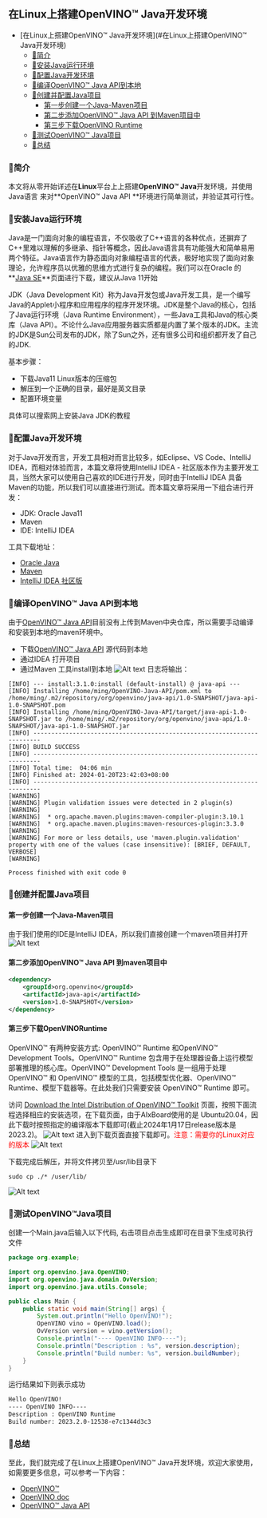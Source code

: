 ## 在Linux上搭建OpenVINO™ Java开发环境

- [在Linux上搭建OpenVINO™ Java开发环境](#在Linux上搭建OpenVINO™ Java开发环境)
  - [🧩简介](#🧩简介)
  - [🔮安装Java运行环境](#🔮安装Java运行环境)
  - [🎈配置Java开发环境](#🎈配置Java开发环境)
  - [🎯编译OpenVINO™ Java API到本地](🎯编译OpenVINO™JavaAPI到本地)
  - [🎨创建并配置Java项目](#🎨创建并配置Java项目)
    - [第一步创建一个Java-Maven项目](#第一步创建一个Java-Maven项目)
    - [第二步添加OpenVINO™ Java API 到Maven项目中](#第二步添加OpenVINO™JavaAPI到Maven项目中)
    - [第三步下载OpenVINO Runtime](#第三步下载OpenVINORuntime)
  - [🎁测试OpenVINO™ Java项目](#🎁测试OpenVINO™Java项目)
  - [🎯总结](#🎯总结)


### 🧩简介

本文将从零开始详述在**Linux**平台上上搭建**OpenVINO™ Java**开发环境，并使用Java语言 来对**OpenVINO™ Java API **环境进行简单测试，并验证其可行性。

### 🔮安装Java运行环境

Java是一门面向对象的编程语言，不仅吸收了C++语言的各种优点，还摒弃了C++里难以理解的多继承、指针等概念，因此Java语言具有功能强大和简单易用两个特征。Java语言作为静态面向对象编程语言的代表，极好地实现了面向对象理论，允许程序员以优雅的思维方式进行复杂的编程。我们可以在Oracle 的**[Java SE](https://www.oracle.com/cn/java/)**页面进行下载，建议从Java 11开始

JDK（Java Development Kit）称为Java开发包或Java开发工具，是一个编写Java的Applet小程序和应用程序的程序开发环境。JDK是整个Java的核心，包括了Java运行环境（Java Runtime Environment），一些Java工具和Java的核心类库（Java API）。不论什么Java应用服务器实质都是内置了某个版本的JDK。主流的JDK是Sun公司发布的JDK，除了Sun之外，还有很多公司和组织都开发了自己的JDK.

基本步骤：
- 下载Java11 Linux版本的压缩包
- 解压到一个正确的目录，最好是英文目录
- 配置环境变量

具体可以搜索网上安装Java JDK的教程

### 🎈配置Java开发环境

对于Java开发而言，开发工具相对而言比较多，如Eclipse、VS Code、IntelliJ IDEA，而相对体验而言，本篇文章将使用IntelliJ IDEA - 社区版本作为主要开发工具，当然大家可以使用自己喜欢的IDE进行开发，同时由于IntelliJ IDEA 具备Maven的功能，所以我们可以直接进行测试。而本篇文章将采用一下组合进行开发：
- JDK: Oracle Java11
- Maven
- IDE: IntelliJ IDEA

工具下载地址：
- [Oracle Java]()
- [Maven]()
- [IntelliJ IDEA 社区版]()

### 🎯编译OpenVINO™ Java API到本地
由于[OpenVINO™ Java API]()目前没有上传到Maven中央仓库，所以需要手动编译和安装到本地的maven环境中。

- 下载[OpenVINO™ Java API]() 源代码到本地
- 通过IDEA 打开项目
- 通过Maven 工具install到本地
![Alt text](../pic/java/install_open_vino_2023.2.windows.maven_install.png)
日志将输出：
```
[INFO] --- install:3.1.0:install (default-install) @ java-api ---
[INFO] Installing /home/ming/OpenVINO-Java-API/pom.xml to /home/ming/.m2/repository/org/openvino/java-api/1.0-SNAPSHOT/java-api-1.0-SNAPSHOT.pom
[INFO] Installing /home/ming/OpenVINO-Java-API/target/java-api-1.0-SNAPSHOT.jar to /home/ming/.m2/repository/org/openvino/java-api/1.0-SNAPSHOT/java-api-1.0-SNAPSHOT.jar
[INFO] ------------------------------------------------------------------------
[INFO] BUILD SUCCESS
[INFO] ------------------------------------------------------------------------
[INFO] Total time:  04:06 min
[INFO] Finished at: 2024-01-20T23:42:03+08:00
[INFO] ------------------------------------------------------------------------
[WARNING] 
[WARNING] Plugin validation issues were detected in 2 plugin(s)
[WARNING] 
[WARNING]  * org.apache.maven.plugins:maven-compiler-plugin:3.10.1
[WARNING]  * org.apache.maven.plugins:maven-resources-plugin:3.3.0
[WARNING] 
[WARNING] For more or less details, use 'maven.plugin.validation' property with one of the values (case insensitive): [BRIEF, DEFAULT, VERBOSE]
[WARNING] 

Process finished with exit code 0

```
### 🎨创建并配置Java项目
#### 第一步创建一个Java-Maven项目
由于我们使用的IDE是IntelliJ IDEA，所以我们直接创建一个maven项目并打开
![Alt text](../pic/java/install_open_vino_2023.2.linux_create.png)

#### 第二步添加OpenVINO™ Java API 到maven项目中
```xml
<dependency>
    <groupId>org.openvino</groupId>
    <artifactId>java-api</artifactId>
    <version>1.0-SNAPSHOT</version>
</dependency>
```

#### 第三步下载OpenVINORuntime
OpenVINO™ 有两种安装方式: OpenVINO™ Runtime 和OpenVINO™ Development Tools。OpenVINO™ Runtime 包含用于在处理器设备上运行模型部署推理的核心库。OpenVINO™ Development Tools 是一组用于处理 OpenVINO™ 和 OpenVINO™ 模型的工具，包括模型优化器、OpenVINO™ Runtime、模型下载器等。在此处我们只需要安装 OpenVINO™ Runtime 即可。

访问 [Download the Intel Distribution of OpenVINO™ Toolkit](https://docs.openvino.ai/2023.2/openvino_docs_install_guides_overview.html) 页面，按照下面流程选择相应的安装选项，在下载页面，由于AIxBoard使用的是 Ubuntu20.04，因此下载时按照指定的编译版本下载即可(截止2024年1月17日release版本是2023.2)。
![Alt text](../pic/java/install_open_vino_2023.2.linux.png)
进入到下载页面直接下载即可。<font color="red">注意：需要你的Linux对应的版本</font>
![Alt text](../pic/java/install_open_vino_2023.2.linux_download_list.png)

下载完成后解压，并将文件拷贝至/usr/lib目录下
```shell
sudo cp ./* /user/lib/
```
![Alt text](../pic/java/install_open_vino_2023.2.linux_move_end.png)
### 🎁测试OpenVINO™Java项目
创建一个Main.java后输入以下代码, 右击项目点击生成即可在目录下生成可执行文件
```Java
package org.example;

import org.openvino.java.OpenVINO;
import org.openvino.java.domain.OvVersion;
import org.openvino.java.utils.Console;

public class Main {
    public static void main(String[] args) {
        System.out.println("Hello OpenVINO!");
        OpenVINO vino = OpenVINO.load();
        OvVersion version = vino.getVersion();
        Console.println("---- OpenVINO INFO----");
        Console.println("Description : %s", version.description);
        Console.println("Build number: %s", version.buildNumber);
    }
}
```

运行结果如下则表示成功
```bash
Hello OpenVINO!
---- OpenVINO INFO----
Description : OpenVINO Runtime
Build number: 2023.2.0-12538-e7c1344d3c3
```

### 🎯总结
至此，我们就完成了在Linux上搭建OpenVINO™ Java开发环境，欢迎大家使用，如需要更多信息，可以参考一下内容：

- [OpenVINO™](https://github.com/openvinotoolkit/openvino)
- [OpenVINO doc](https://docs.openvino.ai/2023.2/home.html)
- [OpenVINO™ Java API](https://github.com/Hmm466/OpenVINO-Java-API)